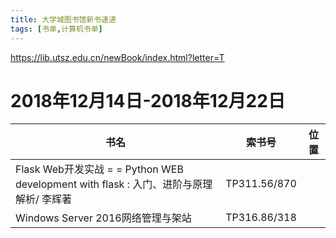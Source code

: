 ```yaml
---
title: 大学城图书馆新书速递
tags: [书单,计算机书单]
---
```

https://lib.utsz.edu.cn/newBook/index.html?letter=T
<!-- more -->
# 2018年12月14日-2018年12月22日
书名|索书号|位置
--|--|--
Flask Web开发实战 = = Python WEB development with flask : 入门、进阶与原理解析/ 李辉著|TP311.56/870
Windows Server 2016网络管理与架站|TP316.86/318